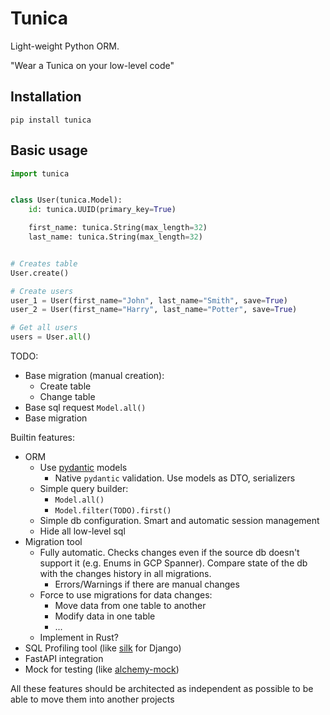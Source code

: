 # Tunica

Light-weight Python ORM.

"Wear a Tunica on your low-level code"

## Installation

```commandline
pip install tunica
```

## Basic usage

```python
import tunica


class User(tunica.Model):
    id: tunica.UUID(primary_key=True)

    first_name: tunica.String(max_length=32)
    last_name: tunica.String(max_length=32)


# Creates table
User.create()

# Create users
user_1 = User(first_name="John", last_name="Smith", save=True)
user_2 = User(first_name="Harry", last_name="Potter", save=True)

# Get all users
users = User.all()
```

TODO:

* Base migration (manual creation):
  * Create table
  * Change table
* Base sql request `Model.all()`
* Base migration

Builtin features:

* ORM
    * Use [pydantic](https://github.com/pydantic/pydantic) models
      * Native `pydantic` validation. Use models as DTO, serializers
    * Simple query builder:
        * `Model.all()`
        * `Model.filter(TODO).first()`
    * Simple db configuration. Smart and automatic session management
    * Hide all low-level sql
* Migration tool
    * Fully automatic. Checks changes even if the source db doesn't support it (e.g. Enums in GCP Spanner). Compare
      state of the db with the changes history in all migrations.
        * Errors/Warnings if there are manual changes
    * Force to use migrations for data changes:
        * Move data from one table to another
        * Modify data in one table
        * ...
    * Implement in Rust?
* SQL Profiling tool (like [silk](https://github.com/jazzband/django-silk) for Django)
* FastAPI integration
* Mock for testing (like [alchemy-mock](https://github.com/miki725/alchemy-mock))

All these features should be architected as independent as possible to be able to move them into another projects
